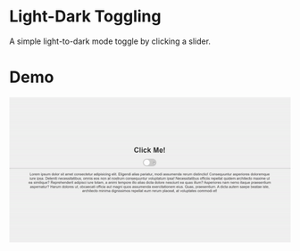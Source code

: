 # Light-Dark Toggling
A simple light-to-dark mode toggle by clicking a slider.

# Demo
![](demo.gif)
